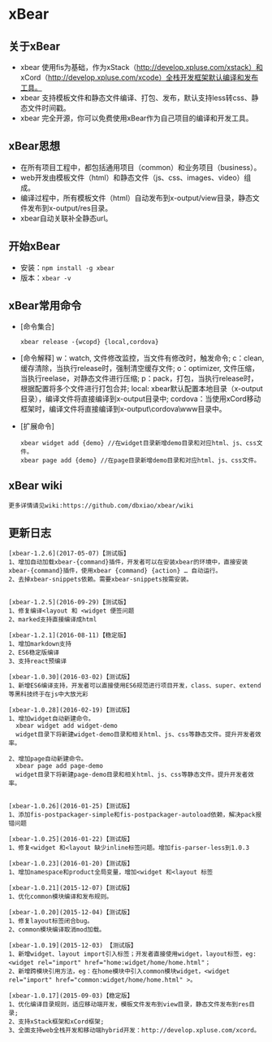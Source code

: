 # xBear

## 关于xBear

* xbear 使用fis为基础，作为xStack（http://develop.xpluse.com/xstack）和 xCord（http://develop.xpluse.com/xcode）全栈开发框架默认编译和发布工具。
* xbear 支持模板文件和静态文件编译、打包、发布，默认支持less转css、静态文件时间戳。
* xbear 完全开源，你可以免费使用xBear作为自己项目的编译和开发工具。

## xBear思想

* 在所有项目工程中，都包括通用项目（common）和业务项目（business）。
* web开发由模板文件（html）和静态文件（js、css、images、video）组成。
* 编译过程中，所有模板文件（html）自动发布到x-output/view目录，静态文件发布到x-output/res目录。
* xbear自动关联补全静态url。


## 开始xBear

* 安装：``npm install -g xbear``
* 版本：``xbear -v``

## xBear常用命令

* [命令集合]  
    ```shell
    xbear release -{wcopd} {local,cordova}
    ```

* [命令解释]
    w：watch, 文件修改监控，当文件有修改时，触发命令;
    c：clean, 缓存清除，当执行release时，强制清空缓存文件;
    o：optimizer, 文件压缩，当执行reelase，对静态文件进行压缩;
    p：pack，打包，当执行release时，根据配置将多个文件进行打包合并;
    local: xbear默认配置本地目录（x-output目录），编译文件将直接编译到x-output目录中;
    cordova：当使用xCord移动框架时，编译文件将直接编译到x-output\cordova\www目录中。

* [扩展命令]  
    ```shell
    xbear widget add {demo} //在widget目录新增demo目录和对应html、js、css文件。
    xbear page add {demo} //在page目录新增demo目录和对应html、js、css文件。
    ```

## xBear wiki

	更多详情请见wiki:https://github.com/dbxiao/xbear/wiki


## 更新日志
    [xbear-1.2.6](2017-05-07)【测试版】
    1、增加自动加载xbear-{command}插件，开发者可以在安装xbear的环境中，直接安装xbear-{command}插件，使用xbear {command} {action} … 自动运行。
    2、去掉xbear-snippets依赖。需要xbear-snippets按需安装。


    [xbear-1.2.5](2016-09-29)【测试版】
    1、修复编译<layout 和 <widget 便签问题
    2、marked支持直接编译成html

    [xbear-1.2.1](2016-08-11)【稳定版】
    1、增加markdown支持
    2、ES6稳定版编译
    3、支持react预编译

	[xbear-1.0.30](2016-03-02)【测试版】
	1、新增ES6编译支持，开发者可以直接使用ES6规范进行项目开发，class、super、extend等黑科技终于在js中大放光彩

	[xbear-1.0.28](2016-02-19)【测试版】
	1、增加widget自动新建命令。
      xbear widget add widget-demo
      widget目录下将新建widget-demo目录和相关html、js、css等静态文件。提升开发者效率。

    2、增加page自动新建命令。
      xbear page add page-demo
      widget目录下将新建page-demo目录和相关html、js、css等静态文件。提升开发者效率。


	[xbear-1.0.26](2016-01-25)【测试版】
	1、添加fis-postpackager-simple和fis-postpackager-autoload依赖，解决pack报错问题

	[xbear-1.0.25](2016-01-22)【测试版】
	1、修复<widget 和<layout 缺少inline标签问题。增加fis-parser-less到1.0.3

	[xbear-1.0.23](2016-01-20)【测试版】
	1、增加namespace和product全局变量，增加<widget 和<layout 标签

	[xbear-1.0.21](2015-12-07)【测试版】
	1、优化common模块编译和发布规则。

	[xbear-1.0.20](2015-12-04)【测试版】
	1、修复layout标签闭合bug。
	2、common模块编译取消mod加载。

	[xbear-1.0.19](2015-12-03) 【测试版】
	1、新增widget、layout import引入标签；开发者直接使用widget，layout标签，eg:<widget rel="import" href="home:widget/home/home.html"；
	2、新增跨模块引用方法，eg：在home模块中引入common模块widget，<widget rel="import" href="common:widget/home/home.html" >。

	[xbear-1.0.17](2015-09-03)【稳定版】
	1、优化编译目录规则，适应移动端开发，模板文件发布到view目录，静态文件发布到res目录;
	2、支持xStack框架和xCord框架;
	3、全面支持web全栈开发和移动端hybrid开发：http://develop.xpluse.com/xcord。
